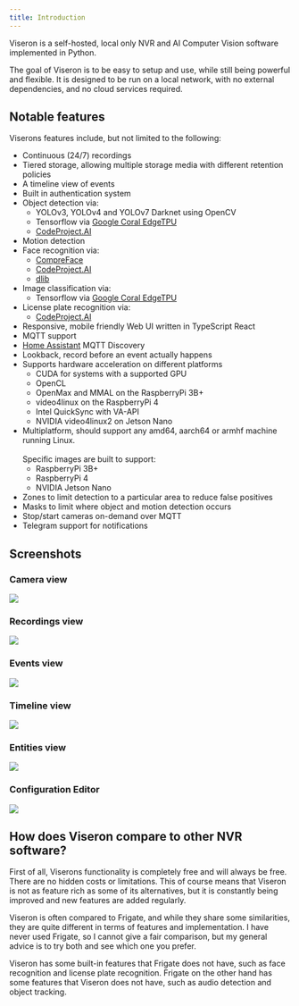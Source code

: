```yaml
---
title: Introduction
---
```


Viseron is a self-hosted, local only NVR and AI Computer Vision software implemented in Python.

The goal of Viseron is to be easy to setup and use, while still being powerful and flexible. It is designed to be run on a local network, with no external dependencies, and no cloud services required.

## Notable features

Viserons features include, but not limited to the following:

- Continuous (24/7) recordings
- Tiered storage, allowing multiple storage media with different retention policies
- A timeline view of events
- Built in authentication system
- Object detection via:
  - YOLOv3, YOLOv4 and YOLOv7 Darknet using OpenCV
  - Tensorflow via [Google Coral EdgeTPU](https://coral.ai/)
  - [CodeProject.AI](https://www.codeproject.com/AI/index.aspx)
- Motion detection
- Face recognition via:
  - [CompreFace](https://github.com/exadel-inc/CompreFace)
  - [CodeProject.AI](https://www.codeproject.com/AI/index.aspx)
  - [dlib](http://dlib.net/)
- Image classification via:
  - Tensorflow via [Google Coral EdgeTPU](https://coral.ai/)
- License plate recognition via:
  - [CodeProject.AI](https://www.codeproject.com/AI/index.aspx)
- Responsive, mobile friendly Web UI written in TypeScript React
- MQTT support
- [Home Assistant](https://home-assistant.io) MQTT Discovery
- Lookback, record before an event actually happens
- Supports hardware acceleration on different platforms
  - CUDA for systems with a supported GPU
  - OpenCL
  - OpenMax and MMAL on the RaspberryPi 3B+
  - video4linux on the RaspberryPi 4
  - Intel QuickSync with VA-API
  - NVIDIA video4linux2 on Jetson Nano
- Multiplatform, should support any amd64, aarch64 or armhf machine running Linux.<br></br>
  Specific images are built to support:
  - RaspberryPi 3B+
  - RaspberryPi 4
  - NVIDIA Jetson Nano
- Zones to limit detection to a particular area to reduce false positives
- Masks to limit where object and motion detection occurs
- Stop/start cameras on-demand over MQTT
- Telegram support for notifications

## Screenshots

### Camera view

<img src="/img/screenshots/Viseron-screenshot-cameras.png" alt-text="Camera view"/>

### Recordings view

<img src="/img/screenshots/Viseron-screenshot-recordings.png" alt-text="Recordings view"/>

### Events view

<img src="/img/screenshots/Viseron-screenshot-events-events.png" alt-text="Events view"/>

### Timeline view

<img src="/img/screenshots/Viseron-screenshot-events-timeline.png" alt-text="Timeline view"/>

### Entities view

<img src="/img/screenshots/Viseron-screenshot-entities.png" alt-text="Entities view"/>

### Configuration Editor

<img src="/img/screenshots/Viseron-screenshot-configuration.png" alt-text="Configuration Editor"/>

## How does Viseron compare to other NVR software?

First of all, Viserons functionality is completely free and will always be free. There are no hidden costs or limitations.
This of course means that Viseron is not as feature rich as some of its alternatives, but it is constantly being improved and new features are added regularly.

Viseron is often compared to Frigate, and while they share some similarities, they are quite different in terms of features and implementation.
I have never used Frigate, so I cannot give a fair comparison, but my general advice is to try both and see which one you prefer.

Viseron has some built-in features that Frigate does not have, such as face recognition and license plate recognition.
Frigate on the other hand has some features that Viseron does not have, such as audio detection and object tracking.
